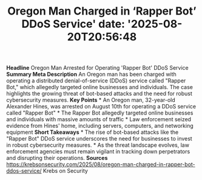 ﻿---
title: "Oregon Man Charged in ‘Rapper Bot’ DDoS Service'
date: '2025-08-20T20:56:48"
category: "Markets"
summary: ""
slug: "oregon man charged in rapper bot ddos service"
source_urls:
  - "https://krebsonsecurity.com/2025/08/oregon-man-charged-in-rapper-bot-ddos-service/"
seo:
  title: "Oregon Man Charged in ‘Rapper Bot’ DDoS Service | Hash n Hedge'
  description: '"
  keywords: ["news", "markets", "brief"]
---
**Headline** Oregon Man Arrested for Operating 'Rapper Bot' DDoS Service  **Summary Meta Description** An Oregon man has been charged with operating a distributed denial-of-service (DDoS) service called "Rapper Bot," which allegedly targeted online businesses and individuals. The case highlights the growing threat of bot-based attacks and the need for robust cybersecurity measures.  **Key Points**  * An Oregon man, 32-year-old Alexander Hines, was arrested on August 10th for operating a DDoS service called "Rapper Bot" * The Rapper Bot allegedly targeted online businesses and individuals with massive amounts of traffic * Law enforcement seized evidence from Hines' home, including servers, computers, and networking equipment  **Short Takeaways**  * The rise of bot-based attacks like the "Rapper Bot" DDoS service underscores the need for businesses to invest in robust cybersecurity measures. * As the threat landscape evolves, law enforcement agencies must remain vigilant in tracking down perpetrators and disrupting their operations.  **Sources** https://krebsonsecurity.com/2025/08/oregon-man-charged-in-rapper-bot-ddos-service/ Krebs on Security 
